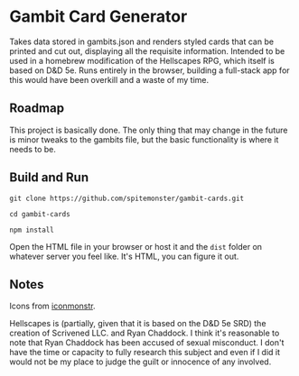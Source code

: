 # Gambit Card Generator

Takes data stored in gambits.json and renders styled cards that can be printed and cut out, displaying all the requisite information. Intended to be used in a homebrew modification of the Hellscapes RPG, which itself is based on D&D 5e. Runs entirely in the browser, building a full-stack app for this would have been overkill and a waste of my time.

## Roadmap

This project is basically done. The only thing that may change in the future is minor tweaks to the gambits file, but the basic functionality is where it needs to be.

## Build and Run

`git clone https://github.com/spitemonster/gambit-cards.git`

`cd gambit-cards`

`npm install`

Open the HTML file in your browser or host it and the `dist` folder on whatever server you feel like. It's HTML, you can figure it out.

## Notes

Icons from [iconmonstr](https://iconmonstr.com/).

Hellscapes is (partially, given that it is based on the D&D 5e SRD) the creation of Scrivened LLC. and Ryan Chaddock. I think it's reasonable to note that Ryan Chaddock has been accused of sexual misconduct. I don't have the time or capacity to fully research this subject and even if I did it would not be my place to judge the guilt or innocence of any involved.
